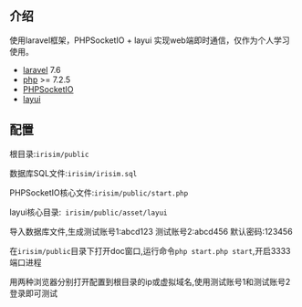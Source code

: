 ## 介绍

使用laravel框架，PHPSocketIO + layui 实现web端即时通信，仅作为个人学习使用。
- [laravel](https://learnku.com/docs/laravel/7.x/installation/7447) 7.6
- [php](https://www.php.net/downloads) >= 7.2.5
- [PHPSocketIO](https://github.com/walkor/phpsocket.io)
- [layui](https://www.layui.com/doc/modules/layim.html)

## 配置

根目录:```irisim/public```

数据库SQL文件:```irisim/irisim.sql```

PHPSocketIO核心文件:```irisim/public/start.php```

layui核心目录:``` irisim/public/asset/layui```

导入数据库文件,生成测试账号1:abcd123  测试账号2:abcd456  默认密码:123456

在```irisim/public```目录下打开doc窗口,运行命令```php start.php start```,开启3333端口进程

用两种浏览器分别打开配置到根目录的ip或虚拟域名,使用测试账号1和测试账号2登录即可测试
